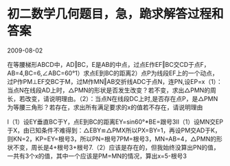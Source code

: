 # 初二数学几何题目，急，跪求解答过程和答案
2009-08-02


在等腰梯形ABCD中，AD‖BC，E是AB的中点，过点E作EF‖BC交CD于点F，AB=4,BC=6,∠ABC=60°1）求点E到BC的距离2）点P为线段EF上的一个动点，过P作PM⊥EF交BC于M，过M作MN‖AB交折线ADC于点N，连PN,设EP=x（1）：当点N在线段AD上时，△PMN的形状是否发生改变？若不变，求出△PMN的周长，若改变，请说明理由。（2）：当点N在线段DC上时,是否存在点P，是△PMN为等腰三角形？若存在，求出所有满足要求的x的值若不存在，请说明理由


I（1）设EY垂直BC于Y，点E到BC的距离EY=sin60°*BE=跟号3II（1）设MN交EP于X，由已知条件不难得到：△EBY≌△PMX所以PX=BY=1，再设PM交AD于K，则KN=2，KP=EY=根号3，所以PN=根号7PM=根号3，MN=AB=4，△PMN的形状不变，周长是4+根号3+根号7.（2）应该是存在的，但我始终没算出PN的值，一共有3个x的值，其中一个应该是PM=MN的情况，算出x=5-根号3
